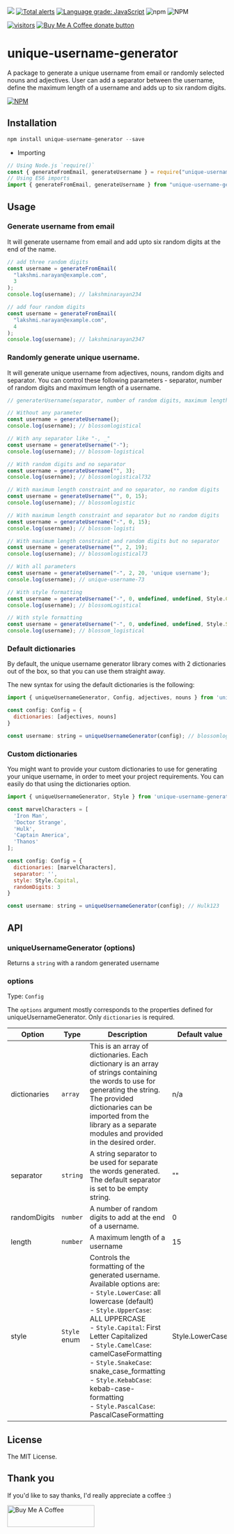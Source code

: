[![](https://img.shields.io/npm/v/unique-username-generator.svg)](https://npmjs.org/package/unique-username-generator)
[![Total alerts](https://img.shields.io/lgtm/alerts/g/subhamg/unique-username-generator.svg?logo=lgtm&logoWidth=18)](https://lgtm.com/projects/g/subhamg/unique-username-generator/alerts/)
[![Language grade: JavaScript](https://img.shields.io/lgtm/grade/javascript/g/subhamg/unique-username-generator.svg?logo=lgtm&logoWidth=18)](https://lgtm.com/projects/g/subhamg/unique-username-generator/context:javascript)
![npm](https://img.shields.io/npm/dt/unique-username-generator)
![NPM](https://img.shields.io/npm/l/unique-username-generator)

[![visitors](https://api.visitorbadge.io/api/visitors?path=https%3A%2F%2Fgithub.com%2Fsubhamg%2Funique-username-generator&countColor=%232ccce4&style=flat)](https://visitorbadge.io/status?path=https%3A%2F%2Fgithub.com%2Fsubhamg%2Funique-username-generator)
<span class="badge-buymeacoffee">
<a href="https://www.buymeacoffee.com/subhamg" title="Donate to this project using Buy Me A Coffee"><img src="https://img.shields.io/badge/buy%20me%20a%20coffee-donate-yellow.svg" alt="Buy Me A Coffee donate button" /></a>
</span>

# unique-username-generator

A package to generate a unique username from email or randomly selected nouns and adjectives. User can add a separator between the username, define the maximum length of a username and adds up to six random digits.

[![NPM](https://nodei.co/npm/unique-username-generator.png)](https://nodei.co/npm/unique-username-generator/)

## Installation

```javascript
npm install unique-username-generator --save
```

- Importing

```javascript
// Using Node.js `require()`
const { generateFromEmail, generateUsername } = require("unique-username-generator");
// Using ES6 imports
import { generateFromEmail, generateUsername } from "unique-username-generator";
```

## Usage

### Generate username from email

It will generate username from email and add upto six random digits at the end of the name.

```javascript
// add three random digits
const username = generateFromEmail(
  "lakshmi.narayan@example.com",
  3
);
console.log(username); // lakshminarayan234

// add four random digits
const username = generateFromEmail(
  "lakshmi.narayan@example.com",
  4
);
console.log(username); // lakshminarayan2347
```

### Randomly generate unique username.

It will generate unique username from adjectives, nouns, random digits and separator. You can control these following parameters - separator, number of random digits and maximum length of a username.

```javascript
// generaterUsername(separator, number of random digits, maximum length)

// Without any parameter
const username = generateUsername();
console.log(username); // blossomlogistical

// With any separator like "-, _"
const username = generateUsername("-");
console.log(username); // blossom-logistical

// With random digits and no separator
const username = generateUsername("", 3);
console.log(username); // blossomlogistical732

// With maximum length constraint and no separator, no random digits
const username = generateUsername("", 0, 15);
console.log(username); // blossomlogistic

// With maximum length constraint and separator but no random digits
const username = generateUsername("-", 0, 15);
console.log(username); // blossom-logisti

// With maximum length constraint and random digits but no separator
const username = generateUsername("", 2, 19);
console.log(username); // blossomlogistical73

// With all parameters
const username = generateUsername("-", 2, 20, 'unique username');
console.log(username); // unique-username-73

// With style formatting
const username = generateUsername("-", 0, undefined, undefined, Style.CamelCase);
console.log(username); // blossomLogistical

// With style formatting
const username = generateUsername("-", 0, undefined, undefined, Style.SnakeCase);
console.log(username); // blossom_logistical
```

### Default dictionaries

By default, the unique username generator library comes with 2 dictionaries out of the box, so that you can use them straight away.

The new syntax for using the default dictionaries is the following:

```javascript
import { uniqueUsernameGenerator, Config, adjectives, nouns } from 'unique-username-generator';

const config: Config = {
  dictionaries: [adjectives, nouns]
}

const username: string = uniqueUsernameGenerator(config); // blossomlogistical
```

### Custom dictionaries

You might want to provide your custom dictionaries to use for generating your unique username, in order to meet your project requirements. You can easily do that using the dictionaries option.

```javascript
import { uniqueUsernameGenerator, Style } from 'unique-username-generator';

const marvelCharacters = [
  'Iron Man',
  'Doctor Strange',
  'Hulk',
  'Captain America',
  'Thanos'
];

const config: Config = {
  dictionaries: [marvelCharacters],
  separator: '',
  style: Style.Capital,
  randomDigits: 3
}

const username: string = uniqueUsernameGenerator(config); // Hulk123
```

## API

### uniqueUsernameGenerator (options)
Returns a `string` with a random generated username

### options

Type: `Config`

The `options` argument mostly corresponds to the properties defined for uniqueUsernameGenerator. Only `dictionaries` is required.


| Option       | Type                                | Description                                                                                                                                                                                                                                                                         | Default value | Example value                                                                                                                                                                                                           |
|--------------|-------------------------------------|-------------------------------------------------------------------------------------------------------------------------------------------------------------------------------------------------------------------------------------------------------------------------------------|---------------|-------------------------------------------------------------------------------------------------------------------------------------------------------------------------------------------------------------------------|
| dictionaries | `array`                             | This is an array of dictionaries. Each dictionary is an array of strings containing the words to use for generating the string.<br>The provided dictionaries can be imported from the library as a separate modules and provided in the desired order.                              | n/a           | <br>```import { uniqueUsernameGenerator, adjectives, nouns } from 'unique-username-generator';```<br>```const username: string = uniqueUsernameGenerator({ dictionaries: [nouns, adjectives]}); // blossomlogistical``` |
| separator    | `string`                            | A string separator to be used for separate the words generated. The default separator is set to be empty string.                                                                                                                                                                    | ""            | `-`                                                                                                                                                                                                                     |
| randomDigits | `number`                            | A number of random digits to add at the end of a username.                                                                                                                                                                                                                          | 0             | `3`                                                                                                                                                                                                                     |
| length       | `number`                            | A maximum length of a username                                                                                                                                                                                                                                                      | 15            | `12`                                                                                                                                                                                                                    |
| style        | `Style` enum                        | Controls the formatting of the generated username. Available options are:<br>- `Style.LowerCase`: all lowercase (default)<br>- `Style.UpperCase`: ALL UPPERCASE<br>- `Style.Capital`: First Letter Capitalized<br>- `Style.CamelCase`: camelCaseFormatting<br>- `Style.SnakeCase`: snake_case_formatting<br>- `Style.KebabCase`: kebab-case-formatting<br>- `Style.PascalCase`: PascalCaseFormatting | Style.LowerCase | `Style.CamelCase`                                                                                                                                                                                                         |

## License

The MIT License.

## Thank you
If you'd like to say thanks, I'd really appreciate a coffee :)

<a href="https://www.buymeacoffee.com/subhamg" target="_blank"><img src="https://cdn.buymeacoffee.com/buttons/v2/default-yellow.png" alt="Buy Me A Coffee" style="height: 50px !important;width: 200px !important;" ></a>
